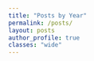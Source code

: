 ```yaml
---
title: "Posts by Year"
permalink: /posts/
layout: posts
author_profile: true
classes: "wide"
---
```

